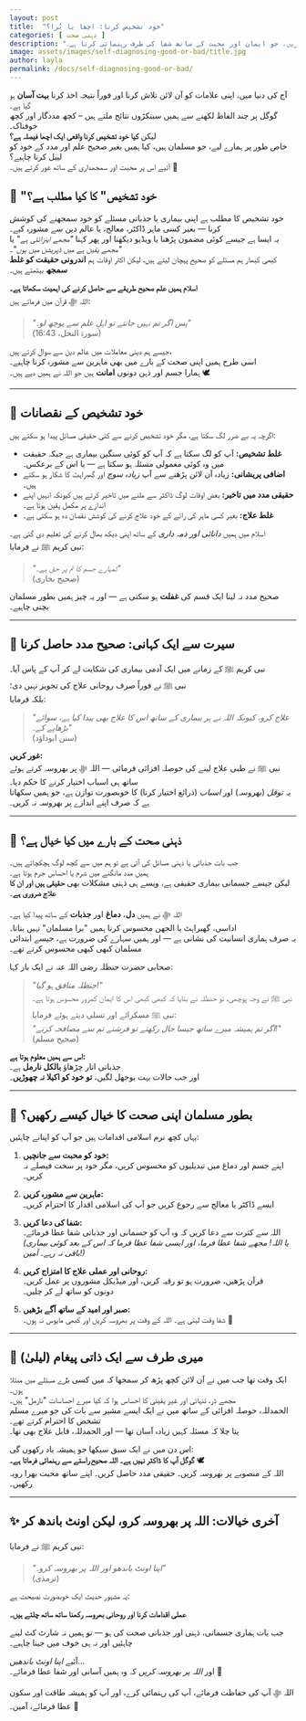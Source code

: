 ```yaml
---
layout: post
title:  "خود تشخیص کرنا: اچھا یا بُرا؟"
categories: [ ذہنی صحت ]
description: "کیا خود تشخیص کرنا فائدہ مند ہے یا نقصان دہ؟ قرآن، حدیث اور دل کو چھو لینے والی کہانیوں کی روشنی میں ذہنی صحت پر ایک اسلامی نقطۂ نظر دریافت کریں، جو ایمان اور محبت کے ساتھ شفا کی طرف رہنمائی کرتا ہے۔"
image: assets/images/self-diagnosing-good-or-bad/title.jpg
author: layla
permalink: /docs/self-diagnosing-good-or-bad/
---
```


آج کی دنیا میں، اپنی علامات کو آن لائن تلاش کرنا اور فوراً نتیجہ اخذ کرنا **بہت آسان** ہو گیا ہے۔  
گوگل پر چند الفاظ لکھنے سے ہمیں سینکڑوں نتائج ملتے ہیں – کچھ مددگار اور کچھ خوفناک۔  
لیکن **کیا خود تشخیص کرنا واقعی ایک اچھا فیصلہ ہے؟**  
خاص طور پر ہمارے لیے، جو مسلمان ہیں، کیا ہمیں بغیر صحیح علم اور مدد کے خود کو لیبل کرنا چاہیے؟  
آئیے اس پر محبت اور سمجھداری کے ساتھ غور کرتے ہیں۔ 🌸

## 🌿 "خود تشخیص" کا کیا مطلب ہے؟

خود تشخیص کا مطلب ہے اپنی بیماری یا جذباتی مسئلے کو خود سمجھنے کی کوشش کرنا — بغیر کسی ماہر ڈاکٹر، معالج، یا عالم دین سے مشورہ کیے۔  
یہ ایسا ہے جیسے کوئی مضمون پڑھنا یا ویڈیو دیکھنا اور پھر کہنا _"مجھے اینزائٹی ہے"_ یا _"مجھے یقین ہے میں ڈپریشن میں ہوں"_۔  
کبھی کبھار ہم مسئلے کو صحیح پہچان لیتے ہیں، لیکن اکثر اوقات ہم **اندرونی حقیقت کو غلط سمجھ** بیٹھتے ہیں۔

**اسلام ہمیں علم صحیح طریقے سے حاصل کرنے کی اہمیت سکھاتا ہے۔**  
اللہ ﷻ قرآن میں فرماتے ہیں:

> _"پس اگر تم نہیں جانتے تو اہلِ علم سے پوچھ لو۔"_  
> (سورۃ النحل، 16:43)

جیسے ہم دینی معاملات میں عالم دین سے سوال کرتے ہیں،  
اسی طرح ہمیں اپنی صحت کے بارے میں بھی ماہرین سے مشورہ کرنا چاہیے۔  
ہمارا جسم اور ذہن دونوں **امانت** ہیں جو اللہ نے ہمیں دیے ہیں۔ 🕊️

---

## 🛑 خود تشخیص کے نقصانات

اگرچہ یہ بے ضرر لگ سکتا ہے، مگر خود تشخیص کرنے سے کئی حقیقی مسائل پیدا ہو سکتے ہیں:

- **غلط تشخیص:** آپ کو لگ سکتا ہے کہ آپ کو کوئی سنگین بیماری ہے جبکہ حقیقت میں وہ کوئی معمولی مسئلہ ہو سکتا ہے — یا اس کے برعکس۔
- **اضافی پریشانی:** زیادہ آن لائن پڑھنے سے آپ _زیادہ سوچ_ اور گھبراہٹ کا شکار ہو سکتے ہیں۔
- **حقیقی مدد میں تاخیر:** بعض اوقات لوگ ڈاکٹر سے ملنے میں تاخیر کرتے ہیں کیونکہ انہیں اپنے اندازے پر مکمل یقین ہوتا ہے۔
- **غلط علاج:** بغیر کسی ماہر کی رائے کے خود علاج کرنے کی کوشش نقصان دہ ہو سکتی ہے۔

اسلام میں ہمیں _دانائی اور ذمہ داری_ کے ساتھ اپنی دیکھ بھال کرنے کی تعلیم دی گئی ہے۔  
نبی کریم ﷺ نے فرمایا:

> _"تمہارے جسم کا تم پر حق ہے۔"_  
> (صحیح بخاری)

صحیح مدد نہ لینا ایک قسم کی **غفلت** ہو سکتی ہے — اور یہ چیز ہمیں بطور مسلمان بچنی چاہیے۔

---

## 🌸 سیرت سے ایک کہانی: صحیح مدد حاصل کرنا

نبی کریم ﷺ کے زمانے میں ایک آدمی بیماری کی شکایت لے کر آپ کے پاس آیا۔  
نبی ﷺ نے فوراً صرف روحانی علاج کی تجویز نہیں دی؛  
بلکہ فرمایا:

> _"علاج کرو، کیونکہ اللہ نے ہر بیماری کے ساتھ اس کا علاج بھی پیدا کیا ہے، سوائے بڑھاپے کے۔"_  
> (سنن ابوداؤد)

**غور کریں:**  
نبی ﷺ نے طبی علاج لینے کی حوصلہ افزائی فرمائی — اللہ ﷻ پر بھروسہ کرتے ہوئے ساتھ ہی اسباب اختیار کرنے کا حکم دیا۔  
یہ _توقل_ (بھروسہ) اور _اسباب_ (ذرائع اختیار کرنا) کا خوبصورت توازن ہے، جو ہمیں سکھاتا ہے کہ صرف اپنے اندازے پر بھروسہ نہ کریں۔

---

## 🧠 ذہنی صحت کے بارے میں کیا خیال ہے؟

جب بات جذباتی یا ذہنی مسائل کی آتی ہے تو ہم میں سے کچھ لوگ ہچکچاتے ہیں۔  
ہمیں مدد مانگنے میں شرم یا احساسِ جرم ہوتا ہے۔  
لیکن جیسے جسمانی بیماری حقیقی ہے، ویسے ہی ذہنی مشکلات بھی **حقیقی ہیں اور ان کا علاج ضروری ہے**۔

اللہ ﷻ نے ہمیں **دل**، **دماغ** اور **جذبات** کے ساتھ پیدا کیا ہے۔  
اداسی، گھبراہٹ یا الجھن محسوس کرنا ہمیں "برا مسلمان" نہیں بناتا۔  
یہ صرف ہماری انسانیت کی نشانی ہے — اور ہمیں سہارے کی ضرورت ہے، جیسے ابتدائی مسلمان کبھی کبھی محسوس کرتے تھے۔

صحابی حضرت حنظلہ رضی اللہ عنہ نے ایک بار کہا:

> _"حنظلہ منافق ہو گیا!"_  
> نبی ﷺ نے وجہ پوچھی، تو حنظلہ نے بتایا کہ کبھی کبھی اس کا ایمان کمزور محسوس ہوتا ہے۔  
> نبی ﷺ مسکرائے اور تسلی دیتے ہوئے فرمایا:  
> _"اگر تم ہمیشہ میرے ساتھ جیسا حال رکھتے تو فرشتے تم سے مصافحہ کرتے!"_  
> (صحیح مسلم)

**اس سے ہمیں معلوم ہوتا ہے:**  
جذباتی اتار چڑھاؤ **بالکل نارمل** ہے۔  
اور جب حالات بہت بوجھل لگیں، **تو خود کو اکیلا نہ چھوڑیں**۔

---

## 🌺 بطور مسلمان اپنی صحت کا خیال کیسے رکھیں؟

یہاں کچھ نرم اسلامی اقدامات ہیں جو آپ کو اپنانے چاہئیں:

1. **خود کو محبت سے جانچیں:**  
   اپنے جسم اور دماغ میں تبدیلیوں کو محسوس کریں، مگر خود پر سخت فیصلے نہ کریں۔

2. **ماہرین سے مشورہ کریں:**  
   ایسے ڈاکٹر یا معالج سے رجوع کریں جو آپ کی اسلامی اقدار کا احترام کریں۔

3. **شفا کی دعا کریں:**  
   اللہ سے کثرت سے دعا کریں کہ وہ آپ کو جسمانی اور جذباتی شفا عطا فرمائے۔  
   _(یا اللہ! مجھے شفا عطا فرما، اور ایسی شفا عطا فرما کہ اس کے بعد کوئی بیماری باقی نہ رہے۔ آمین!)_

4. **روحانی اور عملی علاج کا امتزاج کریں:**  
   قرآن پڑھیں، ضرورت ہو تو رقیہ کریں، اور میڈیکل مشوروں پر عمل کریں۔  
   دونوں کو ساتھ لے کر چلیں۔

5. **صبر اور امید کے ساتھ آگے بڑھیں:**  
   شفا وقت لیتی ہے۔ اللہ کے وقت پر بھروسہ کریں اور کبھی مایوس نہ ہوں۔ 🌸

---

## 💬 میری طرف سے ایک ذاتی پیغام (لیلیٰ)

ایک وقت تھا جب میں نے آن لائن کچھ پڑھ کر سمجھا کہ میں کسی _بڑے_ مسئلے میں مبتلا ہوں۔  
مجھے ڈر، تنہائی اور غیر یقینی کا احساس ہوا کہ کیا میرے احساسات "نارمل" ہیں۔  
الحمدللہ، حوصلہ افزائی کے ساتھ میں نے ایک ایسے مشیر سے بات کی جو میرے مسلم تشخص کا احترام کرتے تھے۔  
پتا چلا کہ مسئلہ کہیں زیادہ آسان تھا — اور الحمدللہ، قابل علاج بھی تھا۔

اس دن میں نے ایک سبق سیکھا جو ہمیشہ یاد رکھوں گی:  
**گوگل آپ کا ڈاکٹر نہیں ہے۔ اللہ صحیح راستے سے رہنمائی فرماتا ہے۔** 🕊️  
اللہ کے منصوبے پر بھروسہ کریں۔ حقیقی مدد حاصل کریں۔ اپنے ساتھ محبت بھرا رویہ رکھیں۔

---

## ✨ آخری خیالات: اللہ پر بھروسہ کرو، لیکن اونٹ باندھ کر

نبی کریم ﷺ نے فرمایا:

> _"اپنا اونٹ باندھو اور اللہ پر بھروسہ کرو۔"_  
> (ترمذی)

یہ مشہور حدیث ایک خوبصورت نصیحت ہے:  

**عملی اقدامات کرنا اور روحانی بھروسہ رکھنا ساتھ ساتھ چلتے ہیں۔**  

جب بات ہماری جسمانی، ذہنی اور جذباتی صحت کی ہو — تو ہمیں نہ شارٹ کٹ لینے چاہئیں اور نہ ہی خوف میں جینا چاہیے۔

آئیے _اپنا اونٹ باندھیں_...  
اور _اللہ پر بھروسہ کریں_ کہ وہ ہمیں آسانی اور شفا عطا فرمائے۔ 🤍

اللہ ﷻ آپ کی حفاظت فرمائے، آپ کی رہنمائی کرے، اور آپ کو ہمیشہ طاقت اور سکون عطا فرمائے، آمین۔ 🌸
